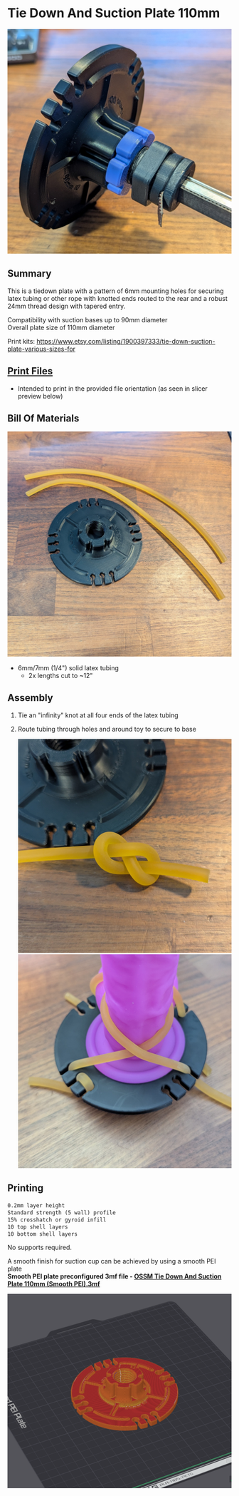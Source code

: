 # Tie Down And Suction Plate 110mm
![](Images/Photos/Complete.jpg)

## Summary   
This is a tiedown plate with a pattern of 6mm mounting holes for securing latex tubing or other rope with knotted ends routed to the rear and a robust 24mm thread design with tapered entry.  

Compatibility with suction bases up to 90mm diameter  
Overall plate size of 110mm diameter

Print kits: https://www.etsy.com/listing/1900397333/tie-down-suction-plate-various-sizes-for

## [Print Files](Files/)  
 - Intended to print in the provided file orientation (as seen in slicer preview below)  

## Bill Of Materials
![](Images/Photos/Parts1.jpg)

  - 6mm/7mm (1/4") solid latex tubing 
    - 2x lengths cut to ~12"

## Assembly

1. Tie an "infinity" knot at all four ends of the latex tubing
2. Route tubing through holes and around toy to secure to base  

    ![](Images/Photos/Assembly1.jpg)
    ![](Images/Photos/Assembly2.jpg)

## Printing
    0.2mm layer height
    Standard strength (5 wall) profile
    15% crosshatch or gyroid infill
    10 top shell layers
    10 bottom shell layers
  
No supports required.

A smooth finish for suction cup can be achieved by using a smooth PEI plate  
**Smooth PEI plate preconfigured 3mf file - [OSSM Tie Down And Suction Plate 110mm (Smooth PEI).3mf](Files/Preconfigured%203mf%20Files/)**  

![](Images/Print/Print.png)  
